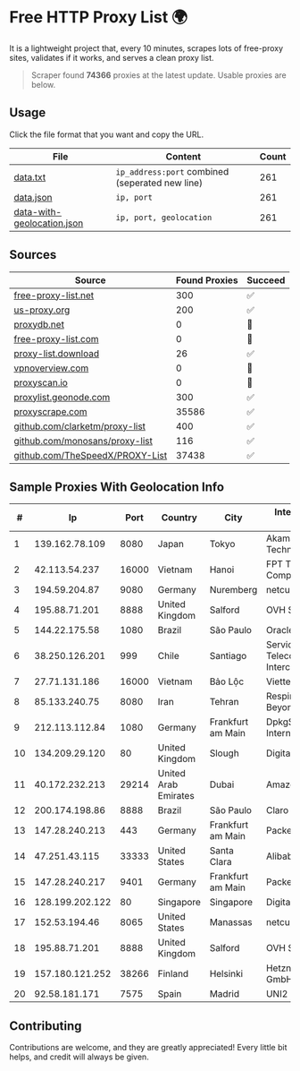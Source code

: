 
# Free HTTP Proxy List 🌍

It is a lightweight project that, every 10 minutes, scrapes lots of free-proxy sites, validates if it works, and serves a clean proxy list.


> Scraper found **74366** proxies at the latest update. Usable proxies are below.

## Usage

Click the file format that you want and copy the URL.


|File|Content|Count|
|----|-------|-----|
|[data.txt](https://raw.githubusercontent.com/themiralay/Proxy-List-World/master/data.txt)|`ip_address:port` combined (seperated new line)|261|
|[data.json](https://raw.githubusercontent.com/themiralay/Proxy-List-World/master/data.json)|`ip, port`|261|
|[data-with-geolocation.json](https://raw.githubusercontent.com/themiralay/Proxy-List-World/master/data-with-geolocation.json)|`ip, port, geolocation`|261|

## Sources

|Source|Found Proxies|Succeed|
|------|-------------|-------|
|[free-proxy-list.net](https://free-proxy-list.net)|300|✅|
|[us-proxy.org](https://www.us-proxy.org)|200|✅|
|[proxydb.net](http://proxydb.net)|0|🚫|
|[free-proxy-list.com](https://free-proxy-list.com/?page=&port=&type%5B%5D=http&type%5B%5D=https&up_time=0&search=Search)|0|🚫|
|[proxy-list.download](https://www.proxy-list.download/HTTP)|26|✅|
|[vpnoverview.com](https://vpnoverview.com/privacy/anonymous-browsing/free-proxy-servers)|0|🚫|
|[proxyscan.io](https://www.proxyscan.io)|0|🚫|
|[proxylist.geonode.com](https://proxylist.geonode.com/api/proxy-list?limit=300&page=1&sort_by=lastChecked&sort_type=desc&protocols=http,https)|300|✅|
|[proxyscrape.com](https://api.proxyscrape.com/v2/?request=displayproxies&protocol=http&timeout=10000&country=all&ssl=all&anonymity=all)|35586|✅|
|[github.com/clarketm/proxy-list](https://raw.githubusercontent.com/clarketm/proxy-list/master/proxy-list-raw.txt)|400|✅|
|[github.com/monosans/proxy-list](https://raw.githubusercontent.com/monosans/proxy-list/main/proxies/http.txt)|116|✅|
|[github.com/TheSpeedX/PROXY-List](https://raw.githubusercontent.com/TheSpeedX/PROXY-List/master/http.txt)|37438|✅|


## Sample Proxies With Geolocation Info

|#|Ip|Port|Country|City|Internet Service Provider|
|-|--|----|-------|----|-------------------------|
|1|139.162.78.109|8080|Japan|Tokyo|Akamai Technologies, Inc.|
|2|42.113.54.237|16000|Vietnam|Hanoi|FPT Telecom Company|
|3|194.59.204.87|9080|Germany|Nuremberg|netcup GmbH|
|4|195.88.71.201|8888|United Kingdom|Salford|OVH SAS|
|5|144.22.175.58|1080|Brazil|São Paulo|Oracle Corporation|
|6|38.250.126.201|999|Chile|Santiago|Servicios De Telecomunicaciones Intercable Ltda.|
|7|27.71.131.186|16000|Vietnam|Bảo Lộc|Viettel Group|
|8|85.133.240.75|8080|Iran|Tehran|Respina Networks & Beyond PJSC|
|9|212.113.112.84|1080|Germany|Frankfurt am Main|DpkgSoft International Limited|
|10|134.209.29.120|80|United Kingdom|Slough|DigitalOcean, LLC|
|11|40.172.232.213|29214|United Arab Emirates|Dubai|Amazon.com|
|12|200.174.198.86|8888|Brazil|São Paulo|Claro S.A|
|13|147.28.240.213|443|Germany|Frankfurt am Main|Packet Host, Inc.|
|14|47.251.43.115|33333|United States|Santa Clara|Alibaba Cloud LLC|
|15|147.28.240.217|9401|Germany|Frankfurt am Main|Packet Host, Inc.|
|16|128.199.202.122|80|Singapore|Singapore|DigitalOcean, LLC|
|17|152.53.194.46|8065|United States|Manassas|netcup GmbH|
|18|195.88.71.201|8888|United Kingdom|Salford|OVH SAS|
|19|157.180.121.252|38266|Finland|Helsinki|Hetzner Online GmbH|
|20|92.58.181.171|7575|Spain|Madrid|UNI2|



## Contributing

Contributions are welcome, and they are greatly appreciated! Every
little bit helps, and credit will always be given.

